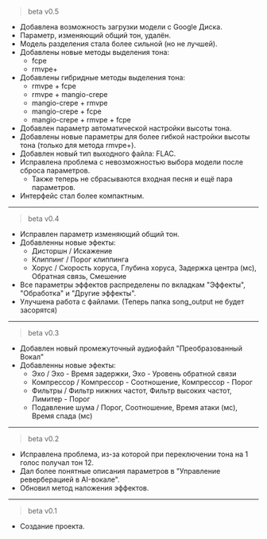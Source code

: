 > beta v0.5
* Добавлена возможность загрузки модели с Google Диска.
* Параметр, изменяющий общий тон, удалён.
* Модель разделения стала более сильной (но не лучшей).
* Добавлены новые методы выделения тона:
  * fcpe
  * rmvpe+
* Добавлены гибридные методы выделения тона:
  * rmvpe + fcpe
  * rmvpe + mangio-crepe
  * mangio-crepe + rmvpe
  * mangio-crepe + fcpe
  * mangio-crepe + rmvpe + fcpe
* Добавлен параметр автоматической настройки высоты тона.
* Добавлены новые параметры для более гибкой настройки высоты тона (только для метода rmvpe+).
* Добавлен новый тип выходного файла: FLAC.
* Исправлена проблема с невозможностью выбора модели после сброса параметров.
  * Также теперь не сбрасываются входная песня и ещё пара параметров.
* Интерфейс стал более компактным.

---

> beta v0.4
* Исправлен параметр изменяющий общий тон.
* Добавленны новые эфекты:
  * Дисторшн / Искажение
  * Клиппинг / Порог клиппинга
  * Хорус / Скорость хоруса, Глубина хоруса, Задержка центра (мс), Обратная связь, Смешение
* Все параметры эффектов распределены по вкладкам "Эффекты", "Обработка" и "Другие эффекты".
* Улучшена работа с файлами. (Теперь папка song_output не будет засорятся)

---

> beta v0.3
* Добавлен новый промежуточный аудиофайл "Преобразованный Вокал"
* Добавленны новые эфекты:
  * Эхо / Эхо - Время задержки, Эхо - Уровень обратной связи
  * Компрессор / Компрессор - Соотношение, Компрессор - Порог
  * Фильтры / Фильтр нижних частот, Фильтр высоких частот, Лимитер - Порог
  * Подавление шума / Порог, Соотношение, Время атаки (мс), Время спада (мс)

---

> beta v0.2 
* Исправлена проблема, из-за которой при переключении тона на 1 голос получал тон 12.
* Дал более понятные описания параметров в "Управление реверберацией в AI-вокале".
* Обновил метод наложения эффектов.

---

> beta v0.1 
* Создание проекта.
